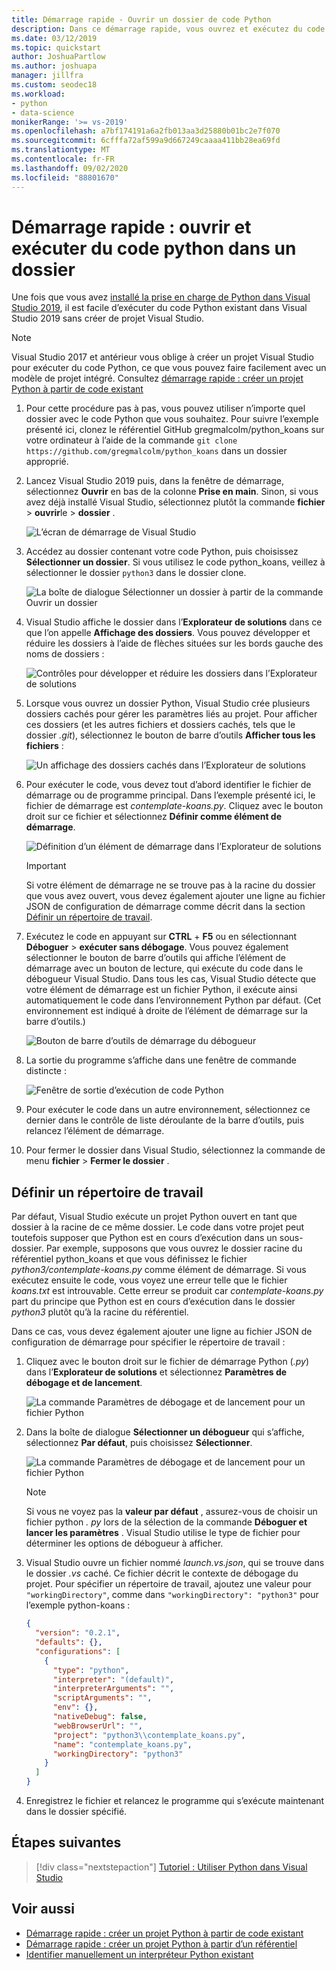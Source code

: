 ```yaml
---
title: Démarrage rapide - Ouvrir un dossier de code Python
description: Dans ce démarrage rapide, vous ouvrez et exécutez du code Python à partir d’un dossier sans utiliser de projet Visual Studio (Visual Studio 2019 uniquement).
ms.date: 03/12/2019
ms.topic: quickstart
author: JoshuaPartlow
ms.author: joshuapa
manager: jillfra
ms.custom: seodec18
ms.workload:
- python
- data-science
monikerRange: '>= vs-2019'
ms.openlocfilehash: a7bf174191a6a2fb013aa3d25880b01bc2e7f070
ms.sourcegitcommit: 6cfffa72af599a9d667249caaaa411bb28ea69fd
ms.translationtype: MT
ms.contentlocale: fr-FR
ms.lasthandoff: 09/02/2020
ms.locfileid: "88801670"
---
```

# <a name="quickstart-open-and-run-python-code-in-a-folder"></a>Démarrage rapide : ouvrir et exécuter du code python dans un dossier

Une fois que vous avez [installé la prise en charge de Python dans Visual Studio 2019](installing-python-support-in-visual-studio.md), il est facile d’exécuter du code Python existant dans Visual Studio 2019 sans créer de projet Visual Studio.

> [!Note]
> Visual Studio 2017 et antérieur vous oblige à créer un projet Visual Studio pour exécuter du code Python, ce que vous pouvez faire facilement avec un modèle de projet intégré. Consultez [démarrage rapide : créer un projet Python à partir de code existant](quickstart-01-python-in-visual-studio-project-from-existing-code.md)

1. Pour cette procédure pas à pas, vous pouvez utiliser n’importe quel dossier avec le code Python que vous souhaitez. Pour suivre l’exemple présenté ici, clonez le référentiel GitHub gregmalcolm/python_koans sur votre ordinateur à l’aide de la commande `git clone https://github.com/gregmalcolm/python_koans` dans un dossier approprié.

1. Lancez Visual Studio 2019 puis, dans la fenêtre de démarrage, sélectionnez **Ouvrir** en bas de la colonne **Prise en main**. Sinon, si vous avez déjà installé Visual Studio, sélectionnez plutôt la commande **fichier**  >  **ouvrir**le  >  **dossier** .

    ![L’écran de démarrage de Visual Studio](media/quickstart-open-folder/01-open-local-folder.png)

1. Accédez au dossier contenant votre code Python, puis choisissez **Sélectionner un dossier**. Si vous utilisez le code python_koans, veillez à sélectionner le dossier `python3` dans le dossier clone.

    ![La boîte de dialogue Sélectionner un dossier à partir de la commande Ouvrir un dossier](media/quickstart-open-folder/02-select-folder.png)

1. Visual Studio affiche le dossier dans l’**Explorateur de solutions** dans ce que l’on appelle **Affichage des dossiers**. Vous pouvez développer et réduire les dossiers à l’aide de flèches situées sur les bords gauche des noms de dossiers :

    ![Contrôles pour développer et réduire les dossiers dans l’Explorateur de solutions](media/quickstart-open-folder/03-expand-collapse-folders.png)

1. Lorsque vous ouvrez un dossier Python, Visual Studio crée plusieurs dossiers cachés pour gérer les paramètres liés au projet. Pour afficher ces dossiers (et les autres fichiers et dossiers cachés, tels que le dossier *.git*), sélectionnez le bouton de barre d’outils **Afficher tous les fichiers** :

    ![Un affichage des dossiers cachés dans l’Explorateur de solutions](media/quickstart-open-folder/05-view-hidden-folders.png)

1. Pour exécuter le code, vous devez tout d’abord identifier le fichier de démarrage ou de programme principal. Dans l’exemple présenté ici, le fichier de démarrage est *contemplate-koans.py*. Cliquez avec le bouton droit sur ce fichier et sélectionnez **Définir comme élément de démarrage**.

    ![Définition d’un élément de démarrage dans l’Explorateur de solutions](media/quickstart-open-folder/06-set-as-startup-item-command.png)

    > [!Important]
    > Si votre élément de démarrage ne se trouve pas à la racine du dossier que vous avez ouvert, vous devez également ajouter une ligne au fichier JSON de configuration de démarrage comme décrit dans la section [Définir un répertoire de travail](#set-a-working-directory).

1. Exécutez le code en appuyant sur **CTRL** + **F5** ou en sélectionnant **Déboguer**  >  **exécuter sans débogage**. Vous pouvez également sélectionner le bouton de barre d’outils qui affiche l’élément de démarrage avec un bouton de lecture, qui exécute du code dans le débogueur Visual Studio. Dans tous les cas, Visual Studio détecte que votre élément de démarrage est un fichier Python, il exécute ainsi automatiquement le code dans l’environnement Python par défaut. (Cet environnement est indiqué à droite de l’élément de démarrage sur la barre d’outils.)

    ![Bouton de barre d’outils de démarrage du débogueur](media/quickstart-open-folder/07-start-debug-toolbar.png)

1. La sortie du programme s’affiche dans une fenêtre de commande distincte :

    ![Fenêtre de sortie d’exécution de code Python](media/quickstart-open-folder/08-result-window.png)

1. Pour exécuter le code dans un autre environnement, sélectionnez ce dernier dans le contrôle de liste déroulante de la barre d’outils, puis relancez l’élément de démarrage.

1. Pour fermer le dossier dans Visual Studio, sélectionnez la commande de menu **fichier**  >  **Fermer le dossier** .

## <a name="set-a-working-directory"></a>Définir un répertoire de travail

Par défaut, Visual Studio exécute un projet Python ouvert en tant que dossier à la racine de ce même dossier. Le code dans votre projet peut toutefois supposer que Python est en cours d’exécution dans un sous-dossier. Par exemple, supposons que vous ouvrez le dossier racine du référentiel python_koans et que vous définissez le fichier *python3/contemplate-koans.py* comme élément de démarrage. Si vous exécutez ensuite le code, vous voyez une erreur telle que le fichier *koans.txt* est introuvable. Cette erreur se produit car *contemplate-koans.py* part du principe que Python est en cours d’exécution dans le dossier *python3* plutôt qu’à la racine du référentiel.

Dans ce cas, vous devez également ajouter une ligne au fichier JSON de configuration de démarrage pour spécifier le répertoire de travail :

1. Cliquez avec le bouton droit sur le fichier de démarrage Python (*.py*) dans l’**Explorateur de solutions** et sélectionnez **Paramètres de débogage et de lancement**.

    ![La commande Paramètres de débogage et de lancement pour un fichier Python](media/quickstart-open-folder/09-debug-launch-settings-menu-command.png)

1. Dans la boîte de dialogue **Sélectionner un débogueur** qui s’affiche, sélectionnez **Par défaut**, puis choisissez **Sélectionner**.

    ![La commande Paramètres de débogage et de lancement pour un fichier Python](media/quickstart-open-folder/10-select-debugger.png)

    > [!Note]
    > Si vous ne voyez pas la **valeur par défaut** , assurez-vous de choisir un fichier python *. py* lors de la sélection de la commande **Déboguer et lancer les paramètres** . Visual Studio utilise le type de fichier pour déterminer les options de débogueur à afficher.

1. Visual Studio ouvre un fichier nommé *launch.vs.json*, qui se trouve dans le dossier *.vs* caché. Ce fichier décrit le contexte de débogage du projet. Pour spécifier un répertoire de travail, ajoutez une valeur pour `"workingDirectory"`, comme dans `"workingDirectory": "python3"` pour l’exemple python-koans :

    ```json
    {
      "version": "0.2.1",
      "defaults": {},
      "configurations": [
        {
          "type": "python",
          "interpreter": "(default)",
          "interpreterArguments": "",
          "scriptArguments": "",
          "env": {},
          "nativeDebug": false,
          "webBrowserUrl": "",
          "project": "python3\\contemplate_koans.py",
          "name": "contemplate_koans.py",
          "workingDirectory": "python3"
        }
      ]
    }
    ```

1. Enregistrez le fichier et relancez le programme qui s’exécute maintenant dans le dossier spécifié.

## <a name="next-steps"></a>Étapes suivantes

> [!div class="nextstepaction"]
> [Tutoriel : Utiliser Python dans Visual Studio](tutorial-working-with-python-in-visual-studio-step-01-create-project.md)

## <a name="see-also"></a>Voir aussi

- [Démarrage rapide : créer un projet Python à partir de code existant](quickstart-01-python-in-visual-studio-project-from-existing-code.md)
- [Démarrage rapide : créer un projet Python à partir d’un référentiel](quickstart-03-python-in-visual-studio-project-from-repository.md)
- [Identifier manuellement un interpréteur Python existant](managing-python-environments-in-visual-studio.md#manually-identify-an-existing-environment)
